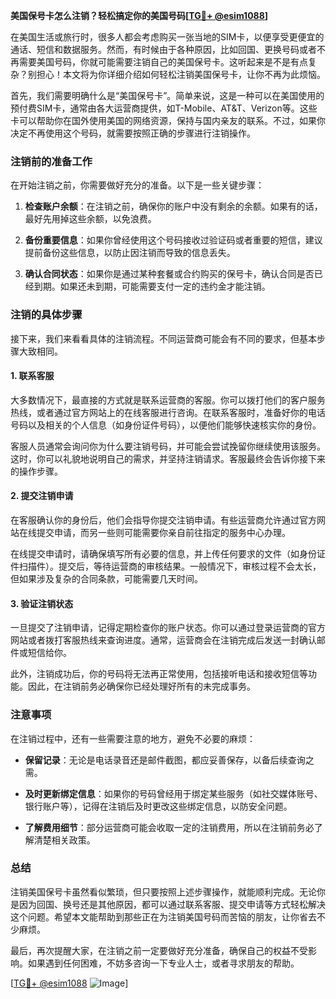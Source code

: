 **美国保号卡怎么注销？轻松搞定你的美国号码[[TG💪+ @esim1088](https://t.me/s/esim1088)]**

在美国生活或旅行时，很多人都会考虑购买一张当地的SIM卡，以便享受更便宜的通话、短信和数据服务。然而，有时候由于各种原因，比如回国、更换号码或者不再需要美国号码，你就可能需要注销自己的美国保号卡。这听起来是不是有点复杂？别担心！本文将为你详细介绍如何轻松注销美国保号卡，让你不再为此烦恼。

首先，我们需要明确什么是“美国保号卡”。简单来说，这是一种可以在美国使用的预付费SIM卡，通常由各大运营商提供，如T-Mobile、AT&T、Verizon等。这些卡可以帮助你在国外使用美国的网络资源，保持与国内亲友的联系。不过，如果你决定不再使用这个号码，就需要按照正确的步骤进行注销操作。

### 注销前的准备工作

在开始注销之前，你需要做好充分的准备。以下是一些关键步骤：

1. **检查账户余额**：在注销之前，确保你的账户中没有剩余的余额。如果有的话，最好先用掉这些余额，以免浪费。
   
2. **备份重要信息**：如果你曾经使用这个号码接收过验证码或者重要的短信，建议提前备份这些信息，以防止因注销而导致的信息丢失。

3. **确认合同状态**：如果你是通过某种套餐或合约购买的保号卡，确认合同是否已经到期。如果还未到期，可能需要支付一定的违约金才能注销。

### 注销的具体步骤

接下来，我们来看看具体的注销流程。不同运营商可能会有不同的要求，但基本步骤大致相同。

#### 1. 联系客服

大多数情况下，最直接的方式就是联系运营商的客服。你可以拨打他们的客户服务热线，或者通过官方网站上的在线客服进行咨询。在联系客服时，准备好你的电话号码以及相关的个人信息（如身份证件号码），以便他们能够快速核实你的身份。

客服人员通常会询问你为什么要注销号码，并可能会尝试挽留你继续使用该服务。这时，你可以礼貌地说明自己的需求，并坚持注销请求。客服最终会告诉你接下来的操作步骤。

#### 2. 提交注销申请

在客服确认你的身份后，他们会指导你提交注销申请。有些运营商允许通过官方网站在线提交申请，而另一些则可能需要你亲自前往指定的服务中心办理。

在线提交申请时，请确保填写所有必要的信息，并上传任何要求的文件（如身份证件扫描件）。提交后，等待运营商的审核结果。一般情况下，审核过程不会太长，但如果涉及复杂的合同条款，可能需要几天时间。

#### 3. 验证注销状态

一旦提交了注销申请，记得定期检查你的账户状态。你可以通过登录运营商的官方网站或者拨打客服热线来查询进度。通常，运营商会在注销完成后发送一封确认邮件或短信给你。

此外，注销成功后，你的号码将无法再正常使用，包括接听电话和接收短信等功能。因此，在注销前务必确保你已经处理好所有的未完成事务。

### 注意事项

在注销过程中，还有一些需要注意的地方，避免不必要的麻烦：

- **保留记录**：无论是电话录音还是邮件截图，都应妥善保存，以备后续查询之需。
  
- **及时更新绑定信息**：如果你的号码曾经用于绑定某些服务（如社交媒体账号、银行账户等），记得在注销后及时更改这些绑定信息，以防安全问题。

- **了解费用细节**：部分运营商可能会收取一定的注销费用，所以在注销前务必了解清楚相关政策。

### 总结

注销美国保号卡虽然看似繁琐，但只要按照上述步骤操作，就能顺利完成。无论你是因为回国、换号还是其他原因，都可以通过联系客服、提交申请等方式轻松解决这个问题。希望本文能帮助到那些正在为注销美国号码而苦恼的朋友，让你省去不少麻烦。

最后，再次提醒大家，在注销之前一定要做好充分准备，确保自己的权益不受影响。如果遇到任何困难，不妨多咨询一下专业人士，或者寻求朋友的帮助。

[[TG💪+ @esim1088](https://t.me/s/esim1088) ![Image](https://i.postimg.cc/4NQfJmqS/Snipaste-2025-05-13-00-14-12.png)]